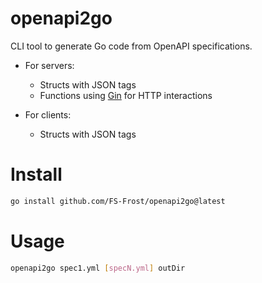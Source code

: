 # openapi2go

CLI tool to generate Go code from OpenAPI specifications.

-   For servers:

    -   Structs with JSON tags
    -   Functions using [Gin](https://github.com/gin-gonic/gin) for HTTP interactions

-   For clients:
    -   Structs with JSON tags

# Install

```sh
go install github.com/FS-Frost/openapi2go@latest
```

# Usage

```sh
openapi2go spec1.yml [specN.yml] outDir
```
